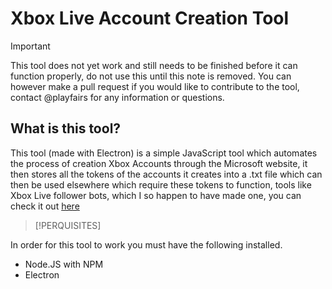 # Xbox Live Account Creation Tool

>[!IMPORTANT]
This tool does not yet work and still needs to be finished before it can function properly, do not use this until this note is removed.
You can however make a pull request if you would like to contribute to the tool, contact @playfairs for any information or questions.

## What is this tool?

This tool (made with Electron) is a simple JavaScript tool which automates the process of creation Xbox Accounts through the Microsoft website, it then stores all the tokens of the accounts it creates into a .txt file which can then be used elsewhere which require these tokens to function, tools like Xbox Live follower bots, which I so happen to have made one, you can check it out [here](https://github.com/playfairs/XBL-Follower-Bot)

>[!PERQUISITES]

In order for this tool to work you must have the following installed.

- Node.JS with NPM
- Electron

